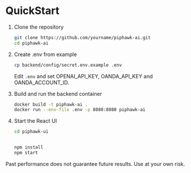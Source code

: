 # QuickStart

1. Clone the repository

   ```bash
   git clone https://github.com/yourname/piphawk-ai.git
   cd piphawk-ai

   ```

2. Create .env from example

   ```bash
   cp backend/config/secret.env.example .env
   ```

   Edit `.env` and set OPENAI_API_KEY, OANDA_API_KEY and OANDA_ACCOUNT_ID.
3. Build and run the backend container

   ```bash
   docker build -t piphawk-ai .
   docker run --env-file .env -p 8080:8080 piphawk-ai

   ```


4. Start the React UI
   ```bash
   cd piphawk-ui


   npm install
   npm start
   ```


Past performance does not guarantee future results. Use at your own risk.
